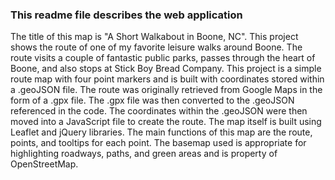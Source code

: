 ### This readme file describes the web application

The title of this map is "A Short Walkabout in Boone, NC". This project shows the route of one of my favorite leisure walks around Boone. The route visits a couple of fantastic public parks, passes through the heart of Boone, and also stops at Stick Boy Bread Company. This project is a simple route map with four point markers and is built with coordinates stored within a .geoJSON file. The route was originally retrieved from Google Maps in the form of a .gpx file. The .gpx file was then converted to the .geoJSON referenced in the code. The coordinates within the .geoJSON were then moved into a JavaScript file to create the route. The map itself is built using Leaflet and jQuery libraries. The main functions of this map are the route, points, and tooltips for each point. The basemap used is appropriate for highlighting roadways, paths, and green areas and is property of OpenStreetMap.
